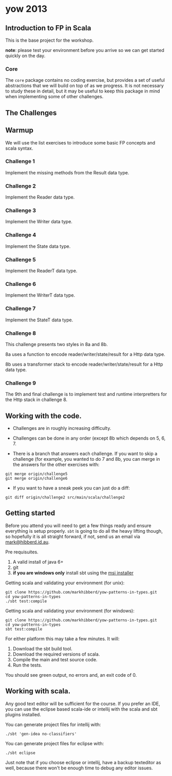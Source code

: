 # yow 2013
## Introduction to FP in Scala

This is the base project for the workshop.

__note__: please test your environment before you arrive so we can get
started quickly on the day.

### Core

The `core` package contains no coding exercise, but provides a set
of useful abstractions that we will build on top of as we progress.
It is not necessary to study these in detail, but it may be useful
to keep this package in mind when implementing some of other challenges.


## The Challenges

## Warmup

We will use the list exercises to introduce some basic FP concepts
and scala syntax.

### Challenge 1

Implement the missing methods from the Result data type.


### Challenge 2

Implement the Reader data type.


### Challenge 3

Implement the Writer data type.


### Challenge 4

Implement the State data type.


### Challenge 5

Implement the ReaderT data type.


### Challenge 6

Implement the WriterT data type.


### Challenge 7

Implement the StateT data type.


### Challenge 8

This challenge presents two styles in 8a and 8b.

8a uses a function to encode reader/writer/state/result for a Http data type.

8b uses a transformer stack to encode reader/writer/state/result for a Http data type.


### Challenge 9

The 9th and final challenge is to implement test and runtime interpretters for the Http
stack in challenge 8.


## Working with the code.

 - Challenges are in roughly increasing difficulty.

 - Challenges can be done in any order (except 8b which depends on  5, 6, 7.

 - There is a branch that answers each challenge. If you want to skip
   a challenge (for example, you wanted to do 7 and 8b, you can merge
   in the answers for the other exercises with:

```
git merge origin/challenge5
git merge origin/challenge6
```

 - If you want to have a sneak peek you can just do a diff:

```
git diff origin/challenge2 src/main/scala/challenge2
```


## Getting started

Before you attend you will need to get a few things
ready and ensure everything is setup properly. `sbt`
is going to do all the heavy lifting though, so
hopefully it is all straight forward, if not, send
us an email via <mark@hibberd.id.au>.


Pre requisuites.

 1. A valid install of java 6+
 2. git
 3. **if you are windows only** install sbt using the [msi installer](http://scalasbt.artifactoryonline.com/scalasbt/sbt-native-packages/org/scala-sbt/sbt/0.13.0/sbt.msi)


Getting scala and validating your environment (for unix):

    git clone https://github.com/markhibberd/yow-patterns-in-types.git
    cd yow-patterns-in-types
    ./sbt test:compile


Getting scala and validating your environment (for windows):

    git clone https://github.com/markhibberd/yow-patterns-in-types.git
    cd yow-patterns-in-types
    sbt test:compile


For either platform this may take a few minutes. It will:

 1. Download the sbt build tool.
 2. Download the required versions of scala.
 3. Compile the main and test source code.
 4. Run the tests.


You should see green output, no errors and, an exit code of 0.


## Working with scala.

Any good text editor will be sufficient for the course. If you
prefer an IDE, you can use the eclipse based scala-ide or
intellij with the scala and sbt plugins installed.

You can generate project files for intellij with:

    ./sbt 'gen-idea no-classifiers'

You can generate project files for eclipse with:

    ./sbt eclipse

Just note that if you choose eclipse or intellij, have a
backup texteditor as well, because there won't be enough
time to debug any editor issues.
